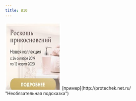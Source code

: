 ```yaml
---
title: B10
---
```


<img src="/assets/img/b12.jpg">
[пример](http://protechek.net.ru/ "Необязательная подсказка")
